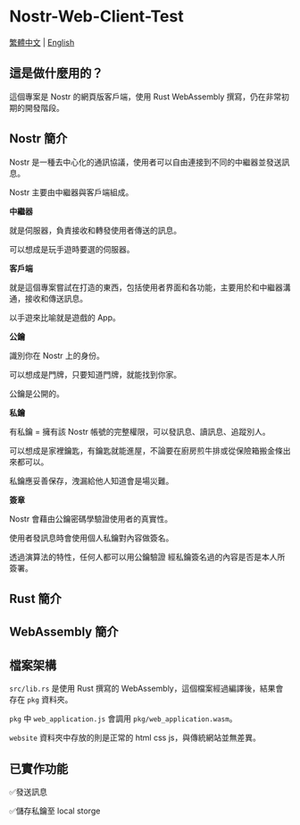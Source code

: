 # Nostr-Web-Client-Test
[繁體中文](https://github.com/Xeift/Nostr-Web-Client-Test/blob/main/README.md) | [English](https://github.com/Xeift/Nostr-Web-Client-Test/blob/main/README_en.md)

## 這是做什麼用的？
這個專案是 Nostr 的網頁版客戶端，使用 Rust WebAssembly 撰寫，仍在非常初期的開發階段。


## Nostr 簡介
Nostr 是一種去中心化的通訊協議，使用者可以自由連接到不同的中繼器並發送訊息。

Nostr 主要由中繼器與客戶端組成。

**中繼器**

就是伺服器，負責接收和轉發使用者傳送的訊息。

可以想成是玩手遊時要選的伺服器。

**客戶端**

就是這個專案嘗試在打造的東西，包括使用者界面和各功能，主要用於和中繼器溝通，接收和傳送訊息。

以手遊來比喻就是遊戲的 App。

**公鑰**

識別你在 Nostr 上的身份。

可以想成是門牌，只要知道門牌，就能找到你家。

公鑰是公開的。

**私鑰**

有私鑰 = 擁有該 Nostr 帳號的完整權限，可以發訊息、讀訊息、追蹤別人。

可以想成是家裡鑰匙，有鑰匙就能進屋，不論要在廚房煎牛排或從保險箱搬金條出來都可以。

私鑰應妥善保存，洩漏給他人知道會是場災難。

**簽章**

Nostr 會藉由公鑰密碼學驗證使用者的真實性。

使用者發訊息時會使用個人私鑰對內容做簽名。

透過演算法的特性，任何人都可以用公鑰驗證 經私鑰簽名過的內容是否是本人所簽署。

## Rust 簡介

## WebAssembly 簡介

## 檔案架構
`src/lib.rs` 是使用 Rust 撰寫的 WebAssembly，這個檔案經過編譯後，結果會存在 `pkg` 資料夾。

`pkg` 中 `web_application.js` 會調用 `pkg/web_application.wasm`。

`website` 資料夾中存放的則是正常的 html css js，與傳統網站並無差異。

## 已實作功能
✅發送訊息

✅儲存私鑰至 local storge